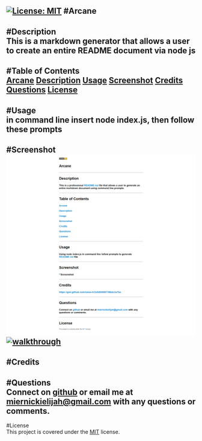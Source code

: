 [![License: MIT](https://img.shields.io/badge/License-MIT-yellow.svg)](https://opensource.org/licenses/MIT)
#Arcane
-------------
#Description  
This is a markdown generator that allows a user to create an entire README document via node js
-------------
#Table of Contents  
[Arcane](#Arcane)
[Description](#Description)
[Usage](#Usage)
[Screenshot](#Screenshot)
[Credits](#Credits)
[Questions](#Questions)
[License](#License)
--------------
#Usage  
in command line insert node index.js, then follow these prompts
--------------
#Screenshot  
![Screenshot](assets/images/screenshot.png)
[![walkthrough](https://res.cloudinary.com/marcomontalbano/image/upload/v1623346710/video_to_markdown/images/google-drive--1jxLeV_9vGF-dtMO_bgdVgS9wToa5irYc-c05b58ac6eb4c4700831b2b3070cd403.jpg)](https://drive.google.com/file/d/1jxLeV_9vGF-dtMO_bgdVgS9wToa5irYc/view "walkthrough")
--------------
#Credits  
--------------
#Questions  
Connect on [github](github.com/miernickielijah) or email me at miernickielijah@gmail.com with any questions or comments. 
--------------
#License  
This project is covered under the [MIT](https://choosealicense.com/licenses/mit/) license.